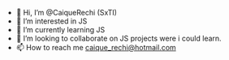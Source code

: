 - 👋 Hi, I’m @CaiqueRechi (SxTI)
- 👀 I’m interested in JS
- 🌱 I’m currently learning JS
- 💞️ I’m looking to collaborate on JS projects were i could learn.
- 📫 How to reach me caique_rechi@hotmail.com

